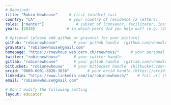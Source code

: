 ```yaml
---
# Required:
title: "Robin Newhouse"     # first (middle) last
country: "CA"               # your country of residence (2 letters)
roles: ["mentor"]              # subset of [convenor, facilitator, instructor, mentor]
years: [2020]              # in which years did you help out? (e.g. [2020, 2019])

# Optional (please add github or gravatar for your picture)
github: "robinnewhouse"       # your github handle  (github.com/<handle>)
gravatar: "robinnewhouse@gmail.com"
homepage: "https://rnewhous.web.cern.ch/rnewhous/"     # your personal homepage  (full url)
twitter: "robinnewhouse"      # your twitter handle
gitlab: "robinnewhouse"       # your gitlab handle  (gitlab.com/<handle>)
bitbucket: "robinnewhouse"    # your bitbucket handle  (bitbucket.com/<handle>)
orcid: "0000-0001-8026-3836"        # your orcid handle (https://orcid.org/<handle>)
linkedin: "https://www.linkedin.com/in/robinnewhouse/"    # full url (https://linkedin.com/in/your-name-some-hex-code)
email: "robinnewhouse@gmail.com"

# Don't modify the following setting
layout: educator
---
```


<!-- Write something about yourself here (if you want)!
You can use Markdown syntax to style this page.
-->
